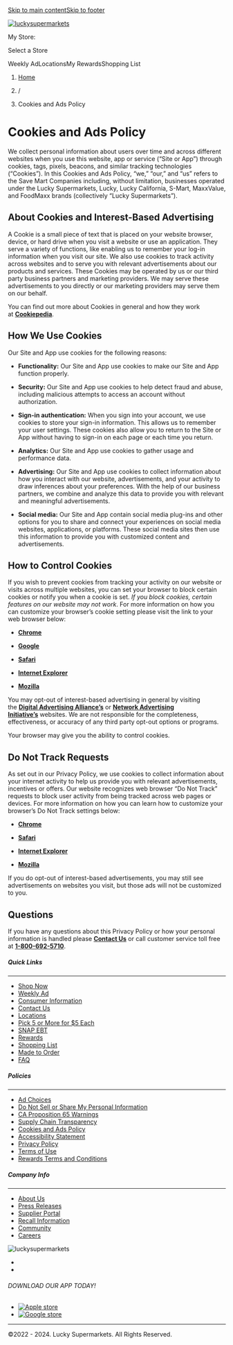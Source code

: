 [Skip to main content](#main-content)[Skip to footer](#footer)

[![luckysupermarkets](/images/logos/lucky-logo-dark.svg)](https://www.luckysupermarkets.com/)

My Store:

Select a Store

Weekly AdLocationsMy RewardsShopping List

1. [Home](https://www.luckysupermarkets.com/)
2. /
    
3. Cookies and Ads Policy
    

Cookies and Ads Policy
======================

We collect personal information about users over time and across different websites when you use this website, app or service (“Site or App”) through cookies, tags, pixels, beacons, and similar tracking technologies (“Cookies”). In this Cookies and Ads Policy, “we,” “our,” and “us” refers to the Save Mart Companies including, without limitation, businesses operated under the Lucky Supermarkets, Lucky, Lucky California, S-Mart, MaxxValue, and FoodMaxx brands (collectively “Lucky Supermarkets”).

**About Cookies and Interest-Based Advertising**
------------------------------------------------

A Cookie is a small piece of text that is placed on your website browser, device, or hard drive when you visit a website or use an application. They serve a variety of functions, like enabling us to remember your log-in information when you visit our site. We also use cookies to track activity across websites and to serve you with relevant advertisements about our products and services. These Cookies may be operated by us or our third party business partners and marketing providers. We may serve these advertisements to you directly or our marketing providers may serve them on our behalf.

You can find out more about Cookies in general and how they work at **[Cookiepedia](https://cookiepedia.co.uk/all-about-cookies)**.

**How We Use Cookies**
----------------------

Our Site and App use cookies for the following reasons:

* **Functionality:** Our Site and App use cookies to make our Site and App function properly.

* **Security:** Our Site and App use cookies to help detect fraud and abuse, including malicious attempts to access an account without authorization.

* **Sign-in authentication:** When you sign into your account, we use cookies to store your sign-in information. This allows us to remember your user settings. These cookies also allow you to return to the Site or App without having to sign-in on each page or each time you return.

* **Analytics:** Our Site and App use cookies to gather usage and performance data.

* **Advertising:** Our Site and App use cookies to collect information about how you interact with our website, advertisements, and your activity to draw inferences about your preferences. With the help of our business partners, we combine and analyze this data to provide you with relevant and meaningful advertisements.

* **Social media:** Our Site and App contain social media plug-ins and other options for you to share and connect your experiences on social media websites, applications, or platforms. These social media sites then use this information to provide you with customized content and advertisements.

**How to Control Cookies**
--------------------------

If you wish to prevent cookies from tracking your activity on our website or visits across multiple websites, you can set your browser to block certain cookies or notify you when a cookie is set. _If you block cookies, certain features on our website may not work_. For more information on how you can customize your browser’s cookie setting please visit the link to your web browser below:

* [**Chrome**](https://support.google.com/chrome/answer/95647?co=GENIE.Platform%3DDesktop&hl=en)

* [**Google**](https://adssettings.google.com/anonymous?sig=ACi0TCgp-TnQqbWRGP0NQSd3rFn75nXuLeJ2pIJnRVSFmp8geaSzR0rTisD6onnoD730uvzD9o-Wn-RtPBVrEtCCqN660kxiq_Uw-zMhKqDmo4qMvmHj4_E&hl=en)

* [**Safari**](https://support.apple.com/guide/safari/manage-cookies-and-website-data-sfri11471/mac)

* [**Internet Explorer**](https://support.microsoft.com/en-us/help/17442/windows-internet-explorer-delete-manage-cookies)

* [**Mozilla**](https://support.mozilla.org/en-US/kb/enable-and-disable-cookies-website-preferences)

You may opt-out of interest-based advertising in general by visiting the **[Digital Advertising Alliance’s](http://optout.aboutads.info/?c=2&lang=EN)** or **[Network Advertising Initiative’s](http://optout.networkadvertising.org/?c=1)** websites. We are not responsible for the completeness, effectiveness, or accuracy of any third party opt-out options or programs.

Your browser may give you the ability to control cookies.

**Do Not Track Requests**
-------------------------

As set out in our Privacy Policy, we use cookies to collect information about your internet activity to help us provide you with relevant advertisements, incentives or offers. Our website recognizes web browser “Do Not Track” requests to block user activity from being tracked across web pages or devices. For more information on how you can learn how to customize your browser’s Do Not Track settings below:

* [**Chrome**](https://support.google.com/chrome/answer/2790761?co=GENIE.Platform%3DDesktop&hl=en)

* [**Safari**](https://support.apple.com/guide/safari/prevent-cross-site-tracking-sfri40732/mac)

* [**Internet Explorer**](https://support.microsoft.com/en-us/help/17288/windows-internet-explorer-11-use-do-not-track)

* [**Mozilla**](https://support.mozilla.org/en-US/kb/how-do-i-turn-do-not-track-feature)

If you do opt-out of interest-based advertisements, you may still see advertisements on websites you visit, but those ads will not be customized to you.

**Questions**
-------------

If you have any questions about this Privacy Policy or how your personal information is handled please [**Contact Us**](https://www.luckysupermarkets.com/contact-us) or call customer service toll free at **[1-800-692-5710](tel:8006925710)**.

##### Quick Links

* * *

* [Shop Now](https://shop.luckysupermarkets.com/store/lucky-supermarkets/storefront)
* [Weekly Ad](https://www.luckysupermarkets.com/flyers)
* [Consumer Information](https://www.luckysupermarkets.com/consumer-information)
* [Contact Us](https://www.luckysupermarkets.com/contact-us)
* [Locations](https://www.luckysupermarkets.com/stores)
* [Pick 5 or More for $5 Each](https://www.luckysupermarkets.com/pick-5-or-more-for-5-each)
* [SNAP EBT](https://www.luckysupermarkets.com/snap-ebt)
* [Rewards](https://www.luckysupermarkets.com/rewards-login)
* [Shopping List](https://www.luckysupermarkets.com/shopping-list)
* [Made to Order](https://shop-prepared.luckysupermarkets.com/made-to-order-home)
* [FAQ](https://www.luckysupermarkets.com/faq)

##### Policies

* * *

* [Ad Choices](https://www.luckysupermarkets.com/ad-choices)
* [Do Not Sell or Share My Personal Information](https://www.luckysupermarkets.com/california-privacy-rights)
* [CA Proposition 65 Warnings](https://www.luckysupermarkets.com/californias-proposition-65-warnings)
* [Supply Chain Transparency](https://www.luckysupermarkets.com/supply-chain-transparency)
* [Cookies and Ads Policy](https://www.luckysupermarkets.com/cookies-and-ads-policy)
* [Accessibility Statement](https://www.luckysupermarkets.com/accessibility-statement)
* [Privacy Policy](https://www.luckysupermarkets.com/privacy-policy)
* [Terms of Use](https://www.luckysupermarkets.com/terms-use)
* [Rewards Terms and Conditions](https://www.luckysupermarkets.com/lucky-rewards-terms-and-conditions)

##### Company Info

* * *

* [About Us](https://www.thesavemartcompanies.com/about-us/)
* [Press Releases](https://www.thesavemartcompanies.com/press-releases/)
* [Supplier Portal](https://supplier.savemart.com/)
* [Recall Information](https://www.luckysupermarkets.com/recall-information)
* [Community](https://www.thesavemartcompanies.com/community/)
* [Careers](https://www.luckysupermarkets.com/careers)

![luckysupermarkets](/images/logos/lucky-logo-dark.svg)

* [](https://www.facebook.com/LuckySupermarkets)
* [](https://www.instagram.com/luckysupermarkets)

###### DOWNLOAD OUR APP TODAY!

* [![Apple store](/_next/static/media/Apple.d2a6ea43.svg)](https://apps.apple.com/us/app/lucky-supermarkets/id969551843)
* [![Google store](/_next/static/media/Google.3e0e3270.svg)](https://play.google.com/store/apps/details?id=sysnify.com.luckyrelationshop&hl=en)

* * *

©2022 - 2024. Lucky Supermarkets. All Rights Reserved.